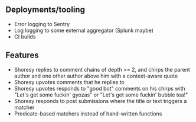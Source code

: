 ## Deployments/tooling
- Error logging to Sentry
- Log logging to some external aggregator (Splunk maybe)
- CI builds

## Features
- Shoresy replies to comment chains of depth >= 2, and chirps the parent author and one other author above him with a context-aware quote
- Shoresy upvotes comments that he replies to
- Shoresy upvotes responds to "good bot" comments on his chirps with "Let's get some fuckin' gyozas" or "Let's get some fuckin' bubble tea!"
- Shoresy responds to post submissions where the title or text triggers a matcher
- Predicate-based matchers instead of hand-written functions
